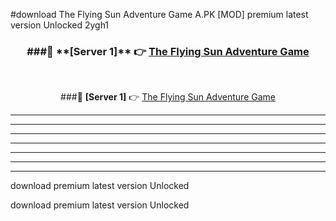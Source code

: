 #download The Flying Sun Adventure Game A.PK [MOD] premium latest version Unlocked 2ygh1 



<div align="center">
<h3>###🔹 **[Server 1]** 👉 <a href="https://download1apk.web.app/">The Flying Sun Adventure Game</a></h3><br>


###🔹 **[Server 1]** 👉 <a href="https://download1apk.web.app/">The Flying Sun Adventure Game</a></h3>
</div>



----------------------------------------------------------

----------------------------------------------------------

----------------------------------------------------------

----------------------------------------------------------

----------------------------------------------------------

----------------------------------------------------------

----------------------------------------------------------

download premium latest version Unlocked

download premium latest version Unlocked
